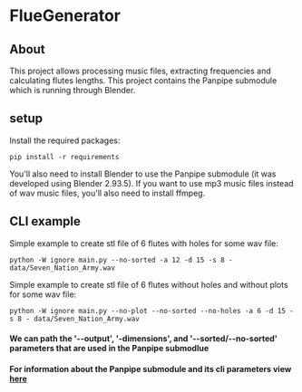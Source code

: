 # FlueGenerator

## About
This project allows processing music files, extracting frequencies and calculating flutes lengths.
This project contains the Panpipe submodule which is running through Blender.

## setup
Install the required packages:
```
pip install -r requirements
```
You'll also need to install Blender to use the Panpipe submodule (it was developed using Blender 2.93.5).
If you want to use mp3 music files instead of wav music files, you'll also need to install ffmpeg.

## CLI example

Simple example to create stl file of 6 flutes with holes for some wav file:
```
python -W ignore main.py --no-sorted -a 12 -d 15 -s 8 - data/Seven_Nation_Army.wav
```

Simple example to create stl file of 6 flutes without holes and without plots for some wav file:
```
python -W ignore main.py --no-plot --no-sorted --no-holes -a 6 -d 15 -s 8 - data/Seven_Nation_Army.wav
```

#### We can path the '--output', '-dimensions', and '--sorted/--no-sorted' parameters that are used in the Panpipe submodlue 
#### For information about the Panpipe submodule and its cli parameters view [here](panpipe/README.md)
